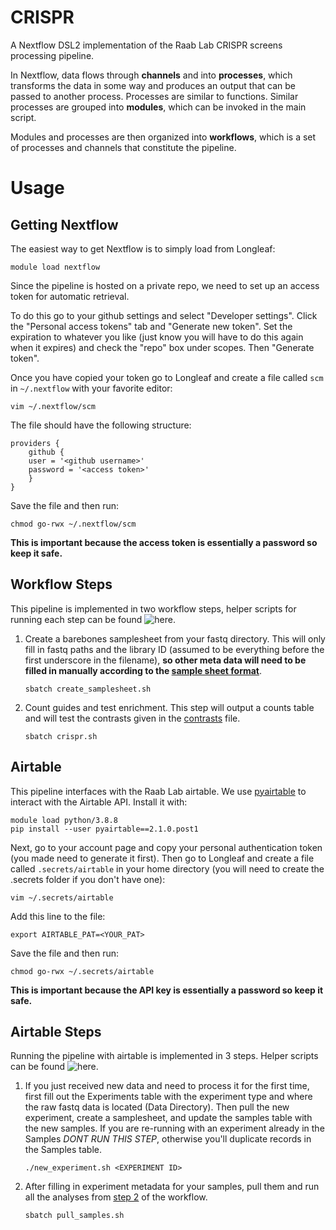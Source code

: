 CRISPR 
======

A Nextflow DSL2 implementation of the Raab Lab CRISPR screens processing pipeline. 

In Nextflow, data flows through **channels** and into **processes**,
which transforms the data in some way and produces an output that can be passed to another process.
Processes are similar to functions.
Similar processes are grouped into **modules**, which can be invoked in the main script.

Modules and processes are then organized into **workflows**,
which is a set of processes and channels that constitute the pipeline.

Usage
=====

Getting Nextflow
----------------

The easiest way to get Nextflow is to simply load from Longleaf:

    module load nextflow

Since the pipeline is hosted on a private repo,
we need to set up an access token for automatic retrieval.

To do this go to your github settings and select "Developer settings".
Click the "Personal access tokens" tab and "Generate new token".
Set the expiration to whatever you like (just know you will have to do this again when it expires)
and check the "repo" box under scopes. Then "Generate token".

Once you have copied your token go to Longleaf
and create a file called `scm` in `~/.nextflow` with your favorite editor:

    vim ~/.nextflow/scm

The file should have the following structure:

    providers {
	    github {
		user = '<github username>'
		password = '<access token>'
	    }
    }

Save the file and then run:

    chmod go-rwx ~/.nextflow/scm

**This is important because the access token is essentially a password so keep it safe.**

Workflow Steps
--------------

This pipeline is implemented in two workflow steps, helper scripts for running each step can be found ![here](helper).

1. Create a barebones samplesheet from your fastq directory. This will only fill in fastq paths and the library ID (assumed to be everything before the first underscore in the filename), **so other meta data will need to be filled in manually according to the [sample sheet format](docs/params.md)**.

       sbatch create_samplesheet.sh

2. Count guides and test enrichment. This step will output a counts table and will test the contrasts given in the [contrasts](docs/params.md) file.

       sbatch crispr.sh

Airtable
---------

This pipeline interfaces with the Raab Lab airtable. We use [pyairtable](https://pyairtable.readthedocs.io/en/latest/) to interact with the Airtable API. Install it with:

    module load python/3.8.8
    pip install --user pyairtable==2.1.0.post1

Next, go to your account page and copy your personal authentication token (you made need to generate it first). Then go to Longleaf and create a file called `.secrets/airtable` in your home directory (you will need to create the .secrets folder if you don't have one):

    vim ~/.secrets/airtable

Add this line to the file:

    export AIRTABLE_PAT=<YOUR_PAT>

Save the file and then run:

    chmod go-rwx ~/.secrets/airtable

**This is important because the API key is essentially a password so keep it safe.**

Airtable Steps
--------------

Running the pipeline with airtable is implemented in 3 steps. Helper scripts can be found ![here](helper).

1. If you just received new data and need to process it for the first time, first fill out the Experiments table with the experiment type and where the raw fastq data is located (Data Directory). Then pull the new experiment, create a samplesheet, and update the samples table with the new samples. If you are re-running with an experiment already in the Samples *DONT RUN THIS STEP*, otherwise you'll duplicate records in the Samples table.

       ./new_experiment.sh <EXPERIMENT ID>

2. After filling in experiment metadata for your samples, pull them and run all the analyses from [step 2](#workflow-steps) of the workflow.

       sbatch pull_samples.sh
